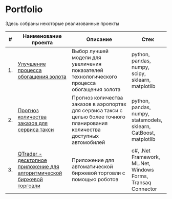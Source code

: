 # Portfolio

Здесь собраны некоторые реализованные проекты

| #    | Наименование проекта                                         | Описание                                                     | Стек                                                         |
| ---- | ------------------------------------------------------------ | ------------------------------------------------------------ | ------------------------------------------------------------ |
| 1.   | [Улучшение процесса обогащения золота](https://github.com/aq2003/Portfolio/tree/main/Gold%20Recovery) | Выбор лучшей модели для увеличения показателей технологического процесса обогащения золота | python, pandas, numpy, <br/>scipy, sklearn, matplotlib       |
| 2.   | [Прогноз количества заказов для сервиса такси](https://github.com/aq2003/Portfolio/tree/main/Taxi%20Service) | Прогноз количества заказов в аэропортах для сервиса такси с целью более точного планирования количества доступных автомобилей | python, pandas, numpy, statsmodels, <br/>sklearn, CatBoost, matplotlib |
| 3.   | [QTrader - десктопное приложение для алгоритмической биржевой торговли](https://freelance.habr.com/projects/187526) | Приложение для автоматической биржевой торговли с помощью роботов | c#, .Net Framework, ML.Net, <br/>Windows Forms, Transaq Connector |

